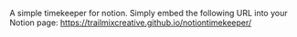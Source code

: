 A simple timekeeper for notion.
Simply embed the following URL into your Notion page: https://trailmixcreative.github.io/notiontimekeeper/
